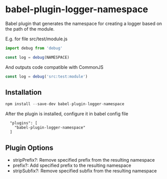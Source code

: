 # babel-plugin-logger-namespace

Babel plugin that generates the namespace for creating a logger based on the path of the module.

E.g. for file src/test/module.js
```js
import debug from 'debug'

const log = debug(NAMESPACE)
```

And outputs code compatible with CommonJS

```js
const log = debug('src:test:module')
```

## Installation

```javascript
npm install --save-dev babel-plugin-logger-namespace
```

After the plugin is installed, configure it in babel config file

```
  "plugins": [
    "babel-plugin-logger-namespace"
  ]
```

## Plugin Options

* stripPrefix?: Remove specified prefix from the resulting namespace
* prefix?: Add specified prefix to the resulting namespace
* stripSubfix?: Remove specified subfix from the resulting namespace
